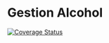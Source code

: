 # Gestion Alcohol

[![Coverage Status](https://coveralls.io/repos/github/Nevermind-s/TDD_17162/badge.svg?branch=master)](https://coveralls.io/github/Nevermind-s/TDD_17162?branch=master)
